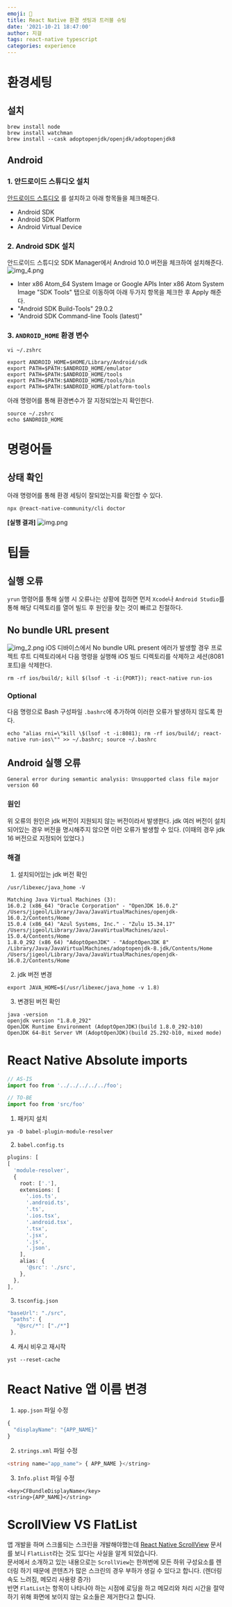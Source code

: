 ```yaml
---
emoji: 📱
title: React Native 환경 셋팅과 트러블 슈팅
date: '2021-10-21 18:47:00'
author: 지걸
tags: react-native typescript
categories: experience
---
```


# 환경세팅
## 설치
```
brew install node
brew install watchman
brew install --cask adoptopenjdk/openjdk/adoptopenjdk8
```
## Android
### 1. 안드로이드 스튜디오 설치
[안드로이드 스튜디오](https://developer.android.com/studio/index.html) 를 설치하고 아래 항목들을 체크해준다.
- Android SDK
- Android SDK Platform
- Android Virtual Device
### 2. Android SDK 설치
안드로이드 스튜디오 SDK Manager에서 Android 10.0 버전을 체크하여 설치해준다.
![img_4.png](img_4.png)
- Inter x86 Atom_64 System Image or Google APIs Inter x86 Atom System Image
"SDK Tools" 탭으로 이동하여 아래 두가지 항목을 체크한 후 Apply 해준다.
- "Android SDK Build-Tools" 29.0.2 
- "Android SDK Command-line Tools (latest)"
### 3. `ANDROID_HOME` 환경 변수
```
vi ~/.zshrc
```

```
export ANDROID_HOME=$HOME/Library/Android/sdk
export PATH=$PATH:$ANDROID_HOME/emulator
export PATH=$PATH:$ANDROID_HOME/tools
export PATH=$PATH:$ANDROID_HOME/tools/bin
export PATH=$PATH:$ANDROID_HOME/platform-tools
```

아래 명령어를 통해 환경변수가 잘 지정되었는지 확인한다.
```
source ~/.zshrc
echo $ANDROID_HOME
```

# 명령어들
## 상태 확인
아래 명령어를 통해 환경 세팅이 잘되었는지를 확인할 수 있다.
```
npx @react-native-community/cli doctor
```
**[실행 결과]**
![img.png](img.png)

# 팁들
## 실행 오류
`yrun` 명령어를 통해 실행 시 오류나는 상황에 접하면 먼저 `Xcode`나 `Android Studio`를 통해 해당 디렉토리를 열어 빌드 후 원인을 찾는 것이 빠르고 친절하다.

## No bundle URL present
![img_2.png](img_2.png)
iOS 디바이스에서 No bundle URL present 에러가 발생할 경우 프로젝트 루트 디렉토리에서 다음 명령을 실행해 iOS 빌드 디렉토리를 삭제하고 세션(8081 포트)을 삭제한다.
```
rm -rf ios/build/; kill $(lsof -t -i:{PORT}); react-native run-ios
```
### Optional
다음 명령으로 Bash 구성파일 `.bashrc`에 추가하여 이러한 오류가 발생하지 않도록 한다.
```
echo "alias rni=\"kill \$(lsof -t -i:8081); rm -rf ios/build/; react-native run-ios\"" >> ~/.bashrc; source ~/.bashrc
```

## Android 실행 오류
```
General error during semantic analysis: Unsupported class file major version 60
```

### 원인
위 오류의 원인은 jdk 버전이 지원되지 않는 버전이라서 발생한다. jdk 여러 버전이 설치 되어있는 경우 버전을 명시해주지 않으면 이런 오류가 발생할 수 있다. (이때의 경우 jdk 16 버전으로 지정되어 있었다.)

### 해결
1. 설치되어있는 jdk 버전 확인
```
/usr/libexec/java_home -V

Matching Java Virtual Machines (3):
16.0.2 (x86_64) "Oracle Corporation" - "OpenJDK 16.0.2" /Users/jigeol/Library/Java/JavaVirtualMachines/openjdk-16.0.2/Contents/Home
15.0.4 (x86_64) "Azul Systems, Inc." - "Zulu 15.34.17" /Users/jigeol/Library/Java/JavaVirtualMachines/azul-15.0.4/Contents/Home
1.8.0_292 (x86_64) "AdoptOpenJDK" - "AdoptOpenJDK 8" /Library/Java/JavaVirtualMachines/adoptopenjdk-8.jdk/Contents/Home
/Users/jigeol/Library/Java/JavaVirtualMachines/openjdk-16.0.2/Contents/Home
```

2. jdk 버전 변경
```
export JAVA_HOME=$(/usr/libexec/java_home -v 1.8)
```
3. 변경된 버전 확인
```
java -version
openjdk version "1.8.0_292"
OpenJDK Runtime Environment (AdoptOpenJDK)(build 1.8.0_292-b10)
OpenJDK 64-Bit Server VM (AdoptOpenJDK)(build 25.292-b10, mixed mode)
```

# React Native Absolute imports
```typescript
// AS-IS
import foo from '../../../../../foo';

// TO-BE
import foo from 'src/foo'
```

1. 패키지 설치
```
ya -D babel-plugin-module-resolver
```
2. `babel.config.ts`
```typescript
plugins: [
[
  'module-resolver',
  {
    root: ['.'],
    extensions: [
      '.ios.ts',
      '.android.ts',
      '.ts',
      '.ios.tsx',
      '.android.tsx',
      '.tsx',
      '.jsx',
      '.js',
      '.json',
    ],
    alias: {
      '@src': './src',
    },
  },
],
```
3. `tsconfig.json`
```typescript
"baseUrl": "./src",
 "paths": {
   "@src/*": ["./*"]
 },    
```
4. 캐시 비우고 재시작
```
yst --reset-cache
```

# React Native 앱 이름 변경
1. `app.json` 파일 수정
```typescript
{
  "displayName": "{APP_NAME}"
}
```
2. `strings.xml` 파일 수정
```typescript
<string name="app_name"> { APP_NAME }</string>
```
3. `Info.plist` 파일 수정
```
<key>CFBundleDisplayName</key>
<string>{APP_NAME}</string>
```

# ScrollView VS FlatList
앱 개발을 하며 스크롤되는 스크린을 개발해야했는데 [React Native ScrollView](https://reactnative.dev/docs/scrollview) 문서를 보니 `FlatList`라는 것도 있다는 사실을 알게 되었습니다.  
문서에서 소개하고 있는 내용으로는 `ScrollView`는 한꺼번에 모든 하위 구성요소를 렌더링 하기 때문에 콘텐츠가 많은 스크린의 경우 부하가 생길 수 있다고 합니다. (렌더링 속도 느려짐, 메모리 사용량 증가)  
반면 `FlatList`는 항목이 나타나야 하는 시점에 로딩을 하고 메모리와 처리 시간을 절약하기 위해 화면에 보이지 않는 요소들은 제거한다고 합니다.
